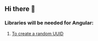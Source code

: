 ## Hi there 👋
### Libraries will be needed for Angular:
  1. [To create a random UUID](https://www.npmjs.com/package/uuid)

